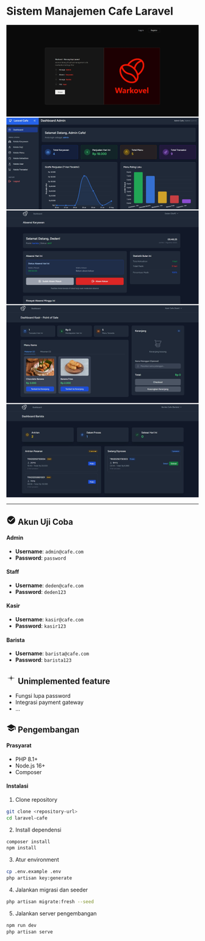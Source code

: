 # Sistem Manajemen Cafe Laravel




![Welcome](./docs/images/welcome.jpg)
![Admin](./docs/images/admin.jpg)
![Absen](./docs/images/absen.jpg)
![Kasir](./docs/images/kasir.jpg)
![Barista](./docs/images/barista.jpg)



---

## <svg width="25" height="25" viewBox="0 0 24 24" fill="none" xmlns="http://www.w3.org/2000/svg"><path d="M12 2C6.48 2 2 6.48 2 12s4.48 10 10 10 10-4.48 10-10S17.52 2 12 2zm-2 15l-5-5 1.41-1.41L10 14.17l7.59-7.59L19 8l-9 9z" fill="currentColor"/></svg> Akun Uji Coba

#### Admin
-   **Username**: `admin@cafe.com`
-   **Password**: `password`

#### Staff
-   **Username**: `deden@cafe.com`
-   **Password**: `deden123`

#### Kasir
-   **Username**: `kasir@cafe.com`
-   **Password**: `kasir123`

#### Barista

-   **Username**: `barista@cafe.com`
-   **Password**: `barista123`

## <svg width="25" height="25" viewBox="0 0 24 24" fill="none" xmlns="http://www.w3.org/2000/svg"><path d="M12 2L13.09 8.26L22 9L13.09 9.74L12 16L10.91 9.74L2 9L10.91 8.26L12 2Z" fill="currentColor"/></svg> Unimplemented feature

-   Fungsi lupa password
-   Integrasi payment gateway
-   ...

## <svg width="25" height="25" viewBox="0 0 24 24" fill="none" xmlns="http://www.w3.org/2000/svg"><path d="M5 13.18v4L12 21l7-3.82v-4L12 17l-7-3.82zM12 3L1 9l11 6 9-4.91V17h2V9L12 3z" fill="currentColor"/></svg> Pengembangan

#### Prasyarat

-   PHP 8.1+
-   Node.js 16+
-   Composer

#### Instalasi

1. Clone repository

```bash
git clone <repository-url>
cd laravel-cafe
```

2. Install dependensi

```bash
composer install
npm install
```

3. Atur environment

```bash
cp .env.example .env
php artisan key:generate
```

4. Jalankan migrasi dan seeder

```bash
php artisan migrate:fresh --seed
```

5. Jalankan server pengembangan

```bash
npm run dev
php artisan serve
```
